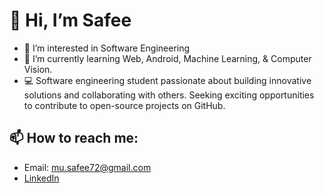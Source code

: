 # 👋 Hi, I’m Safee

- 👀 I’m interested in Software Engineering
- 🌱 I’m currently learning Web, Android, Machine Learning, & Computer Vision.
- 💻 Software engineering student passionate about building innovative solutions and collaborating with others. Seeking exciting opportunities to contribute to open-source projects on GitHub.

## 📫 How to reach me:
- Email: mu.safee72@gmail.com
- [LinkedIn](https://www.linkedin.com/in/muhammad-safee-bb5389226/)

          
<!---
msafee72/msafee72 is a ✨ special ✨ repository because its `README.md` (this file) appears on your GitHub profile.
You can click the Preview link to take a look at your changes.
--->
